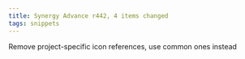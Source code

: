 ```yaml
---
title: Synergy Advance r442, 4 items changed
tags: snippets
---
```


Remove project-specific icon references, use common ones instead
